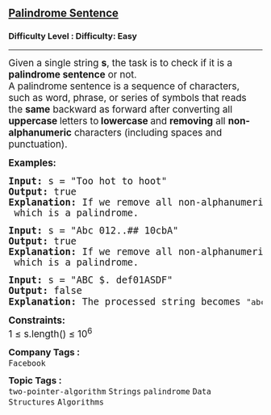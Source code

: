 <h2><a href="https://www.geeksforgeeks.org/problems/string-palindromic-ignoring-spaces4723/1?_gl=1*1rgu59n*_up*MQ..&gclid=CjwKCAiAhqCdBhB0EiwAH8M_GoC4dHdy1Y8GWzmsRI77twRorT41-V4Tcl_M0MJ9Slc_sILYztk6PRoCyegQAvD_BwE">Palindrome Sentence</a></h2><h3>Difficulty Level : Difficulty: Easy</h3><hr><div class="problems_problem_content__Xm_eO"><p><span style="font-size: 14pt;">Given a single string&nbsp;<strong>s</strong>, the task is to check if it is a <strong>palindrome sentence</strong> or not.<br>A palindrome sentence is a sequence of characters, such as word, phrase, or series of symbols that reads the <strong>same</strong> backward as forward after converting all <strong>uppercase </strong>letters to<strong> lowercase </strong>and <strong>removing</strong> all <strong>non-alphanumeric</strong> characters (including spaces and punctuation).</span></p>
<p><span style="font-size: 14pt;"><strong>Examples:</strong></span></p>
<pre><span style="font-size: 14pt;"><strong>Input: </strong>s = "Too hot to hoot"
<strong>Output:</strong> true
<strong>Explanation:</strong> </span><span style="font-size: 18.6667px;">If we remove all non-alphanumeric characters and convert all uppercase letters to lowercase, string s will become <code>"toohottohoot"</code> which is a palindrome.</span></pre>
<pre><span style="font-size: 14pt;"><strong>Input: </strong>s = "Abc 012..## 10cbA"
<strong>Output:</strong> true
<strong>Explanation:</strong> </span><span style="font-size: 18.6667px;">If we remove all non-alphanumeric characters and convert all uppercase letters to lowercase, string s will become <code>"abc01210cba"</code> which is a palindrome.</span></pre>
<pre><span style="font-size: 14pt;"><strong>Input: </strong>s = "ABC $. def01ASDF"<br><strong>Output:</strong> false<br><strong>Explanation:</strong> The processed string becomes <code>"abcdef01asdf"</code><span style="font-family: -apple-system, BlinkMacSystemFont, 'Segoe UI', Roboto, Oxygen, Ubuntu, Cantarell, 'Open Sans', 'Helvetica Neue', sans-serif;">, which is not a palindrome.</span></span></pre>
<p><span style="font-size: 14pt;"><strong>Constraints:</strong><br>1 ≤ s.length() ≤ 10<sup>6</sup></span></p></div><p><span style=font-size:18px><strong>Company Tags : </strong><br><code>Facebook</code>&nbsp;<br><p><span style=font-size:18px><strong>Topic Tags : </strong><br><code>two-pointer-algorithm</code>&nbsp;<code>Strings</code>&nbsp;<code>palindrome</code>&nbsp;<code>Data Structures</code>&nbsp;<code>Algorithms</code>&nbsp;